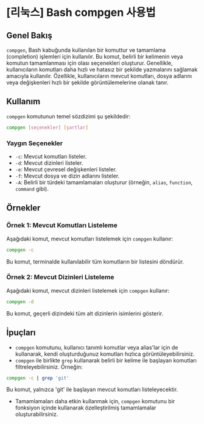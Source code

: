 # [리눅스] Bash compgen 사용법

## Genel Bakış
`compgen`, Bash kabuğunda kullanılan bir komuttur ve tamamlama (completion) işlemleri için kullanılır. Bu komut, belirli bir kelimenin veya komutun tamamlanması için olası seçenekleri oluşturur. Genellikle, kullanıcıların komutları daha hızlı ve hatasız bir şekilde yazmalarını sağlamak amacıyla kullanılır. Özellikle, kullanıcıların mevcut komutları, dosya adlarını veya değişkenleri hızlı bir şekilde görüntülemelerine olanak tanır.

## Kullanım
`compgen` komutunun temel sözdizimi şu şekildedir:

```bash
compgen [seçenekler] [şartlar]
```

### Yaygın Seçenekler
- `-c`: Mevcut komutları listeler.
- `-d`: Mevcut dizinleri listeler.
- `-e`: Mevcut çevresel değişkenleri listeler.
- `-f`: Mevcut dosya ve dizin adlarını listeler.
- `-A`: Belirli bir türdeki tamamlamaları oluşturur (örneğin, `alias`, `function`, `command` gibi).

## Örnekler
### Örnek 1: Mevcut Komutları Listeleme
Aşağıdaki komut, mevcut komutları listelemek için `compgen` kullanır:

```bash
compgen -c
```

Bu komut, terminalde kullanılabilir tüm komutların bir listesini döndürür.

### Örnek 2: Mevcut Dizinleri Listeleme
Aşağıdaki komut, mevcut dizinleri listelemek için `compgen` kullanır:

```bash
compgen -d
```

Bu komut, geçerli dizindeki tüm alt dizinlerin isimlerini gösterir.

## İpuçları
- `compgen` komutunu, kullanıcı tanımlı komutlar veya alias'lar için de kullanarak, kendi oluşturduğunuz komutları hızlıca görüntüleyebilirsiniz.
- `compgen` ile birlikte `grep` kullanarak belirli bir kelime ile başlayan komutları filtreleyebilirsiniz. Örneğin:

```bash
compgen -c | grep 'git'
```

Bu komut, yalnızca 'git' ile başlayan mevcut komutları listeleyecektir.
- Tamamlamaları daha etkin kullanmak için, `compgen` komutunu bir fonksiyon içinde kullanarak özelleştirilmiş tamamlamalar oluşturabilirsiniz.